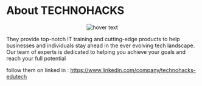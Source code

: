 # About TECHNOHACKS

<p align="center">
  <img src="https://www.google.com/search?sca_esv=4e628c799bcd934b&sxsrf=ACQVn08N_DUi4PB4aGT8sRVVl-tmnyVcQw:1712122750784&q=technohack&uds=AMwkrPsH-pIEW39OBEzicIst1sH0PgNEEWnd6QS87eQl7PFVsxHrj3C8FzzIQLAW2AID7K2vj4VbxgPnDKfZUd4FKPLHIVxkjFJcQ5Jx9zt8LjOaleAz6-AxBmsiWckuQKIwqbNc4ZZgNIhprpQRd90uP9HlbYxTuPWl7kLpxdwRAOdXRqIvu8S9_gTTeKj32dfsXYFCccM_2bEhEoX9z6n-usgJ5Mr805B0EoJB830ry32B_jPYnSgVmp5v2Qau7agna9laJmxdMpJiDM8T6mJYzEnkPoZDGRZw9HnLcKw5xjJb7JvYZA4&udm=2&prmd=ivnmsbtz&sa=X&ved=2ahUKEwiN9vyiqqWFAxWr1jgGHdQVAwEQtKgLegQIERAB&biw=1517&bih=683&dpr=0.9#vhid=pmUukMMAabsjTM&vssid=mosaic"  title="hover text">
</p>

They  provide top-notch IT training and
cutting-edge products to help businesses
and individuals stay ahead in the ever evolving tech landscape. Our team of
experts is dedicated to helping you
achieve your goals and reach your full
potential

follow them on linked in : https://www.linkedin.com/company/technohacks-edutech
